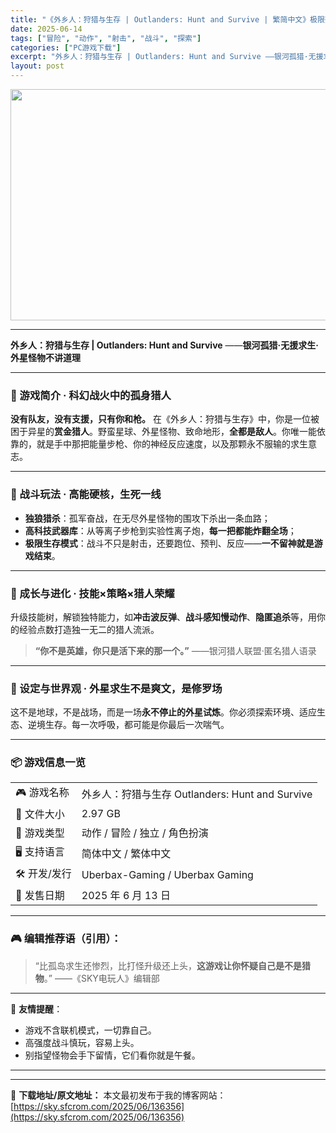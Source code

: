 ```yaml
---
title: "《外乡人：狩猎与生存 | Outlanders: Hunt and Survive | 繁简中文》极限孤猎，暴力科幻生存战"
date: 2025-06-14
tags: ["冒险", "动作", "射击", "战斗", "探索"]
categories: ["PC游戏下载"]
excerpt: "外乡人：狩猎与生存 | Outlanders: Hunt and Survive ——银河孤猎·无援求生·外星怪物不讲道理 🎯 游戏简介 · 科幻战火中的孤身猎人 没有队友，没有支援，只有你和枪。 在《外乡人：狩猎与生存》中，你是一位被困于异星的赏金猎人。野蛮星球、外星怪物、致命地形，全都是敌人。你&hellip;"
layout: post
---
```


<img class="aligncenter size-full wp-image-136357" src="https://sky.sfcrom.com/wp-content/uploads/2025/06/2025061411132124.webp" alt="" width="660" height="370" />

<hr />

<strong>外乡人：狩猎与生存 | Outlanders: Hunt and Survive</strong>
——<strong>银河孤猎·无援求生·外星怪物不讲道理</strong>

<hr />

<h3>🎯 游戏简介 · 科幻战火中的孤身猎人</h3>
<strong>没有队友，没有支援，只有你和枪。</strong>
在《外乡人：狩猎与生存》中，你是一位被困于异星的<strong>赏金猎人</strong>。野蛮星球、外星怪物、致命地形，<strong>全都是敌人</strong>。你唯一能依靠的，就是手中那把能量步枪、你的神经反应速度，以及那颗永不服输的求生意志。

<hr />

<h3>🔫 战斗玩法 · 高能硬核，生死一线</h3>
<ul>
 	<li><strong>独狼猎杀</strong>：孤军奋战，在无尽外星怪物的围攻下杀出一条血路；</li>
 	<li><strong>高科技武器库</strong>：从等离子步枪到实验性离子炮，<strong>每一把都能炸翻全场</strong>；</li>
 	<li><strong>极限生存模式</strong>：战斗不只是射击，还要跑位、预判、反应——<strong>一不留神就是游戏结束</strong>。</li>
</ul>

<hr />

<h3>🧬 成长与进化 · 技能×策略×猎人荣耀</h3>
升级技能树，解锁独特能力，如<strong>冲击波反弹</strong>、<strong>战斗感知慢动作</strong>、<strong>隐匿追杀</strong>等，用你的经验点数打造独一无二的猎人流派。
<blockquote><strong>“你不是英雄，你只是活下来的那一个。”</strong>
——银河猎人联盟·匿名猎人语录</blockquote>

<hr />

<h3>🌌 设定与世界观 · 外星求生不是爽文，是修罗场</h3>
这不是地球，不是战场，而是一场<strong>永不停止的外星试炼</strong>。你必须探索环境、适应生态、逆境生存。每一次呼吸，都可能是你最后一次喘气。

<hr />

<h3>📦 游戏信息一览</h3>
<table>
<tbody>
<tr>
<td>🎮 游戏名称</td>
<td>外乡人：狩猎与生存 Outlanders: Hunt and Survive</td>
</tr>
<tr>
<td>💾 文件大小</td>
<td>2.97 GB</td>
</tr>
<tr>
<td>🧩 游戏类型</td>
<td>动作 / 冒险 / 独立 / 角色扮演</td>
</tr>
<tr>
<td>🖥️ 支持语言</td>
<td>简体中文 / 繁体中文</td>
</tr>
<tr>
<td>🛠️ 开发/发行</td>
<td>Uberbax-Gaming / Uberbax Gaming</td>
</tr>
<tr>
<td>📅 发售日期</td>
<td>2025 年 6 月 13 日</td>
</tr>
</tbody>
</table>

<hr />

<h3>🎮 编辑推荐语（引用）：</h3>
<blockquote>“比孤岛求生还惨烈，比打怪升级还上头，<strong>这游戏让你怀疑自己是不是猎物</strong>。”
——《SKY电玩人》编辑部</blockquote>

<hr />

🧠 <strong>友情提醒</strong>：
<ul>
 	<li>游戏不含联机模式，一切靠自己。</li>
 	<li>高强度战斗慎玩，容易上头。</li>
 	<li>别指望怪物会手下留情，它们看你就是午餐。</li>
</ul>

<hr />

---
📖 **下载地址/原文地址：** 本文最初发布于我的博客网站：[https://sky.sfcrom.com/2025/06/136356](https://sky.sfcrom.com/2025/06/136356)
